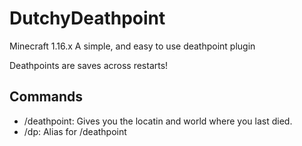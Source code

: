 # DutchyDeathpoint
Minecraft 1.16.x
A simple, and easy to use deathpoint plugin

Deathpoints are saves across restarts!

## Commands
* /deathpoint: Gives you the locatin and world where you last died.
* /dp: Alias for /deathpoint
